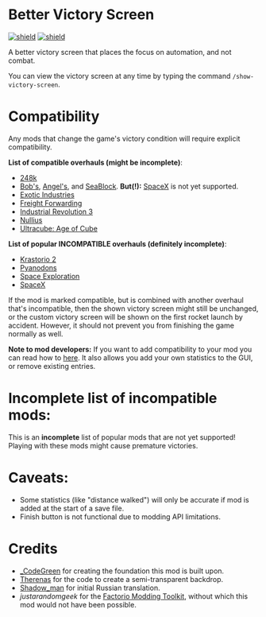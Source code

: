 # Better Victory Screen

[![shield](https://img.shields.io/badge/Ko--fi-Donate%20-hotpink?logo=kofi&logoColor=white)](https://ko-fi.com/stringweasel) [![shield](https://img.shields.io/badge/dynamic/json?color=orange&label=Factorio&query=downloads_count&suffix=%20downloads&url=https%3A%2F%2Fmods.factorio.com%2Fapi%2Fmods%2Fbetter-victory-screen)](https://mods.factorio.com/mod/better-victory-screen)

A better victory screen that places the focus on automation, and not combat.

You can view the victory screen at any time by typing the command `/show-victory-screen`.

# Compatibility

Any mods that change the game's victory condition will require explicit compatibility. 

**List of compatible overhauls (might be incomplete)**:

- [248k](https://mods.factorio.com/mod/248k)
- [Bob's](https://mods.factorio.com/user/Bobingabout), [Angel's](https://mods.factorio.com/user/Arch666Angel), and [SeaBlock](https://mods.factorio.com/mod/SeaBlock). **But(!):** [SpaceX](https://mods.factorio.com/mod/SpaceMod) is not yet supported.
- [Exotic Industries](https://mods.factorio.com/mod/exotic-industries)
- [Freight Forwarding](https://mods.factorio.com/mod/FreightForwarding)
- [Industrial Revolution 3](https://mods.factorio.com/mod/IndustrialRevolution3)
- [Nullius](https://mods.factorio.com/mod/nullius)
- [Ultracube: Age of Cube](https://mods.factorio.com/mod/Ultracube)


**List of popular INCOMPATIBLE overhauls (definitely incomplete)**:

- [Krastorio 2](https://mods.factorio.com/mod/Krastorio2)
- [Pyanodons](https://mods.factorio.com/user/pyanodon)
- [Space Exploration](https://mods.factorio.com/mod/space-exploration)
- [SpaceX](https://mods.factorio.com/mod/SpaceMod)


If the mod is marked compatible, but is combined with another overhaul that's incompatible, then the shown victory screen might still be unchanged, or the custom victory screen will be shown on the first rocket launch by accident. However, it should not prevent you from finishing the game normally as well.

**Note to mod developers:** If you want to add compatibility to your mod you can read how to [here](https://github.com/heinwessels/factorio-better-victory-screen/blob/main/mod-page/compatibility.md). It also allows you add your own statistics to the GUI, or remove existing entries.

# Incomplete list of incompatible mods:

This is an **incomplete** list of popular mods that are not yet supported! Playing with these mods might cause premature victories.


# Caveats:
- Some statistics (like "distance walked") will only be accurate if mod is added at the start of a save file.
- Finish button is not functional due to modding API limitations.

# Credits
- [_CodeGreen](https://mods.factorio.com/user/_CodeGreen) for creating the foundation this mod is built upon.
- [Therenas](https://mods.factorio.com/mod/factoryplanner) for the code to create a semi-transparent backdrop.
- [Shadow_man](https://mods.factorio.com/user/Shadow_Man) for initial Russian translation. 
- _justarandomgeek_ for the [Factorio Modding Toolkit](https://marketplace.visualstudio.com/items?itemName=justarandomgeek.factoriomod-debug), without which this mod would not have been possible.